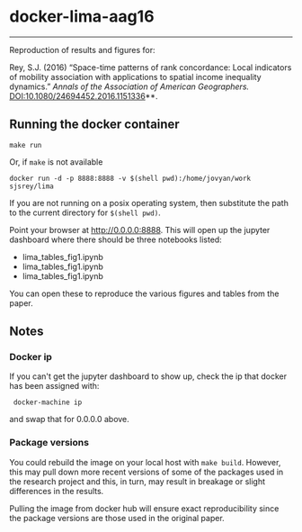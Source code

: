 # docker-lima-aag16
---
Reproduction of results and figures for:  

Rey, S.J. (2016) “Space-time patterns of rank concordance: Local indicators of mobility association with applications to spatial income inequality dynamics.” *Annals of the Association of American Geographers.* [DOI:10.1080/24694452.2016.1151336](http://dx.doi.org/10.1080/24694452.2016.1151336)**.


## Running the docker container

```
make run
```

Or, if `make` is not available

```
docker run -d -p 8888:8888 -v $(shell pwd):/home/jovyan/work sjsrey/lima
```

If you are not running on a posix operating system, then substitute the path to the current directory for `$(shell pwd)`.

Point your browser at http://0.0.0.0:8888. This will open up the jupyter dashboard where there should be three notebooks listed:

- lima_tables_fig1.ipynb
- lima_tables_fig1.ipynb
- lima_tables_fig1.ipynb

You can open these to reproduce the various figures and tables from the paper.


## Notes

### Docker ip

If you can't get the jupyter dashboard to show up, check the ip that docker has been assigned with:

     docker-machine ip

and swap that for 0.0.0.0 above.

### Package versions

You could rebuild the image on your local host with `make build`. However, this may pull down more recent versions of some of the packages used in the research project and this, in turn, may result in breakage or slight differences in the results.

Pulling the image from docker hub will ensure exact reproducibility since the package versions are those used in the original paper.


